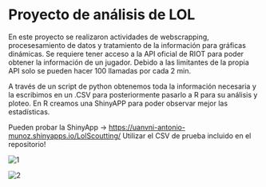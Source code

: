 # Proyecto de análisis de LOL
En este proyecto se realizaron actividades de webscrapping, procesesamiento de datos y tratamiento de la información para gráficas dinámicas.
Se requiere tener acceso a la API oficial de RIOT para poder obtener la información de un jugador. Debido a las limitantes de la propia API solo se pueden hacer 100 llamadas por cada 2 min.

A través de un script de python obtenemos toda la información necesaria y la escribimos en un .CSV para posteriormente pasarlo a R para su análisis y ploteo.
En R creamos una ShinyAPP para poder observar mejor las estadísticas.

Pueden probar la ShinyApp -> https://uanvni-antonio-munoz.shinyapps.io/LolScoutting/
Utilizar el CSV de prueba incluido en el repositorio!

![1](https://user-images.githubusercontent.com/56263378/234063452-d123e067-2bf7-47bf-8daf-01bf6fed5058.png)

![2](https://user-images.githubusercontent.com/56263378/234062359-82b38382-1972-4830-bff9-801d92702bb6.png)
